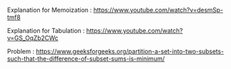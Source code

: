 Explanation for Memoization : https://www.youtube.com/watch?v=desmSp-tmf8

Explanation for Tabulation : https://www.youtube.com/watch?v=GS_OqZb2CWc

Problem : https://www.geeksforgeeks.org/partition-a-set-into-two-subsets-such-that-the-difference-of-subset-sums-is-minimum/